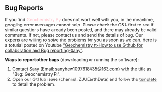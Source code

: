 ## Bug Reports

If you find <font color=pink>Geochemistry Py</font> does not work well with you, in the meantime, googling error messages cannot help. Please check the Q&A first to see if similar questions have already been posted, and there may already be valid comments. If not, please contact us and send the details of bug. Our experts are willing to solve the problems for you as soon as we can. Here is a toturial posted on Youtube [“Geochemistry π-How to use Github for collaboration and Bug reporting-Sany”](https://www.youtube.com/watch?v=1DWoEsqsfvQ&list=PLy8hNsI55lvh1UHjhVhqNUj3xPdV9sEiM&index=4).

**Ways to report other bugs** (downloading or running the software):

1. Contact Sany (Email: sanyhew1097618435@163.com) with the title as "Bug: Geochemistry Pi".
2. Open our GitHub issue (channel: ZJUEarthData) and follow the [template](https://github.com/ZJUEarthData/geochemistrypi/issues/26) to detail the problem.
